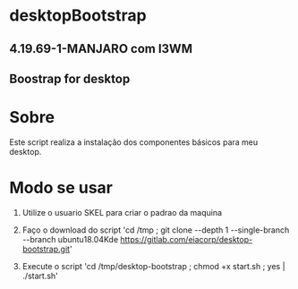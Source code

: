 # desktopBootstrap

## 4.19.69-1-MANJARO com I3WM

## Boostrap for desktop

# Sobre 

Este script realiza a instalação dos componentes básicos para meu desktop.

# Modo se usar

1. Utilize o usuario SKEL para criar o padrao da maquina

2. Faço o download do script
'cd /tmp ; git clone --depth 1 --single-branch --branch ubuntu18.04Kde https://gitlab.com/eiacorp/desktop-bootstrap.git'

3. Execute o script
'cd /tmp/desktop-bootstrap ; chmod +x start.sh ; yes | ./start.sh'
